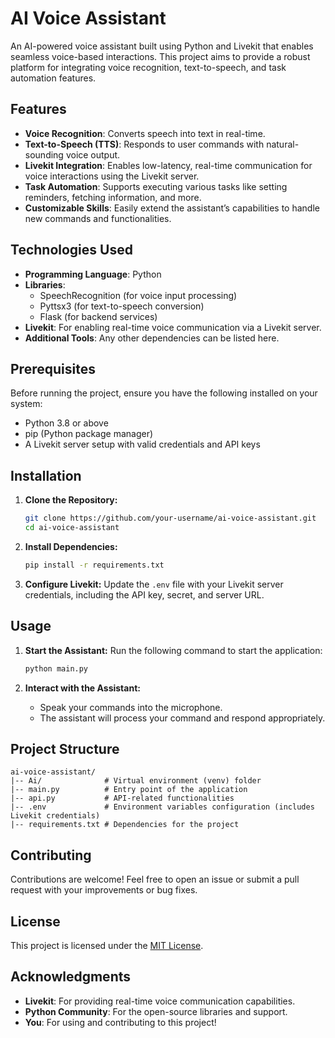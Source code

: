# AI Voice Assistant

An AI-powered voice assistant built using Python and Livekit that enables seamless voice-based interactions. This project aims to provide a robust platform for integrating voice recognition, text-to-speech, and task automation features.

## Features

- **Voice Recognition**: Converts speech into text in real-time.
- **Text-to-Speech (TTS)**: Responds to user commands with natural-sounding voice output.
- **Livekit Integration**: Enables low-latency, real-time communication for voice interactions using the Livekit server.
- **Task Automation**: Supports executing various tasks like setting reminders, fetching information, and more.
- **Customizable Skills**: Easily extend the assistant’s capabilities to handle new commands and functionalities.

## Technologies Used

- **Programming Language**: Python
- **Libraries**:
  - SpeechRecognition (for voice input processing)
  - Pyttsx3 (for text-to-speech conversion)
  - Flask (for backend services)
- **Livekit**: For enabling real-time voice communication via a Livekit server.
- **Additional Tools**: Any other dependencies can be listed here.

## Prerequisites

Before running the project, ensure you have the following installed on your system:

- Python 3.8 or above
- pip (Python package manager)
- A Livekit server setup with valid credentials and API keys

## Installation

1. **Clone the Repository:**

   ```bash
   git clone https://github.com/your-username/ai-voice-assistant.git
   cd ai-voice-assistant
   ```

2. **Install Dependencies:**

   ```bash
   pip install -r requirements.txt
   ```

3. **Configure Livekit:**
   Update the `.env` file with your Livekit server credentials, including the API key, secret, and server URL.

## Usage

1. **Start the Assistant:**
   Run the following command to start the application:

   ```bash
   python main.py
   ```

2. **Interact with the Assistant:**

   - Speak your commands into the microphone.
   - The assistant will process your command and respond appropriately.

## Project Structure

```
ai-voice-assistant/
|-- Ai/              # Virtual environment (venv) folder
|-- main.py          # Entry point of the application
|-- api.py           # API-related functionalities
|-- .env             # Environment variables configuration (includes Livekit credentials)
|-- requirements.txt # Dependencies for the project
```

## Contributing

Contributions are welcome! Feel free to open an issue or submit a pull request with your improvements or bug fixes.

## License

This project is licensed under the [MIT License](LICENSE).

## Acknowledgments

- **Livekit**: For providing real-time voice communication capabilities.
- **Python Community**: For the open-source libraries and support.
- **You**: For using and contributing to this project!

